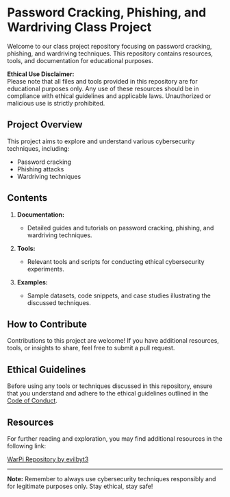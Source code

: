 # Password Cracking, Phishing, and Wardriving Class Project

Welcome to our class project repository focusing on password cracking, phishing, and wardriving techniques. This repository contains resources, tools, and documentation for educational purposes.

**Ethical Use Disclaimer:**  
Please note that all files and tools provided in this repository are for educational purposes only. Any use of these resources should be in compliance with ethical guidelines and applicable laws. Unauthorized or malicious use is strictly prohibited.

## Project Overview

This project aims to explore and understand various cybersecurity techniques, including:

- Password cracking
- Phishing attacks
- Wardriving techniques

## Contents

1. **Documentation:**  
   - Detailed guides and tutorials on password cracking, phishing, and wardriving techniques.
  
2. **Tools:**  
   - Relevant tools and scripts for conducting ethical cybersecurity experiments.
  
3. **Examples:**  
   - Sample datasets, code snippets, and case studies illustrating the discussed techniques.

## How to Contribute

Contributions to this project are welcome! If you have additional resources, tools, or insights to share, feel free to submit a pull request.

## Ethical Guidelines

Before using any tools or techniques discussed in this repository, ensure that you understand and adhere to the ethical guidelines outlined in the [Code of Conduct](CODE_OF_CONDUCT.md).

## Resources

For further reading and exploration, you may find additional resources in the following link:

[WarPi Repository by evilbyt3](https://github.com/evilbyt3/warpi?tab=readme-ov-file)

---
**Note:** Remember to always use cybersecurity techniques responsibly and for legitimate purposes only. Stay ethical, stay safe!


